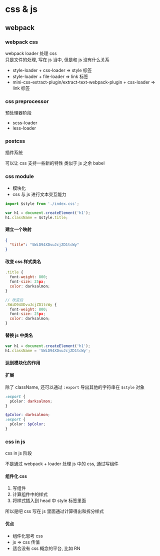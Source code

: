 # css & js

## webpack

### webpack css

webpack loader 处理 css  
只是文件的处理, 写在 js 当中, 但是和 js 没有什么关系

- style-loader + css-loader => style 标签
- style-loader + file-loader => link 标签
- mini-css-extract-plugin/extract-text-webpack-plugin + css-loader => link 标签

### css preprocessor

预处理器阶段

- scss-loader
- less-loader

### postcss

插件系统

可以让 css 支持一些新的特性
类似于 js 之余 babel

### css module

- 模块化
- css 与 js 进行文本交互能力

```js
import $style from './index.css';

var h1 = document.createElement('h1');
h1.className = $style.title;
```

#### 建立一个映射

```json
{
  "title": "SWiD94XDvuJcjZD1tcWy"
}
```

#### 改变 css 样式类名

```js
.title {
  font-weight: 800;
  font-size: 25px;
  color: darksalmon;
}

// 改变后
.SWiD94XDvuJcjZD1tcWy {
  font-weight: 800;
  font-size: 25px;
  color: darksalmon;
}
```

#### 替换 js 中类名

```js
var h1 = document.createElement('h1');
h1.className = 'SWiD94XDvuJcjZD1tcWy';
```

#### 达到模块化的作用

#### 扩展

除了 className, 还可以通过 `:export` 导出其他的字符串在 `$style` 对象

```css
:export {
  pColor: darksalmon;
}
```

```scss
$pColor: darksalmon;
:export {
  pColor: $pColor;
}
```

### css in js

css in js 阶段  

不是通过 webpack + loader 处理 js 中的 css, 通过写组件

#### 组件化 css

1. 写组件
2. 计算组件中的样式
3. 将样式插入到 head 中 style 标签里面

所以是吧 css 写在 js 里面通过计算得出和拆分样式

#### 优点

- 组件化思考 css
- js => css 传值
- 适合没有 css 概念的平台, 比如 RN

